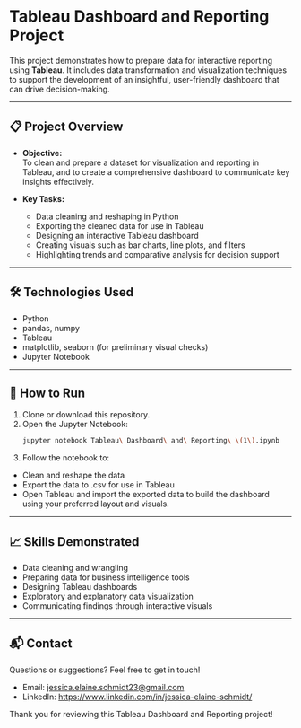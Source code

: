 # Tableau Dashboard and Reporting Project

This project demonstrates how to prepare data for interactive reporting using **Tableau**. It includes data transformation and visualization techniques to support the development of an insightful, user-friendly dashboard that can drive decision-making.

---

## 📋 Project Overview

- **Objective:**  
  To clean and prepare a dataset for visualization and reporting in Tableau, and to create a comprehensive dashboard to communicate key insights effectively.

- **Key Tasks:**  
  - Data cleaning and reshaping in Python  
  - Exporting the cleaned data for use in Tableau  
  - Designing an interactive Tableau dashboard  
  - Creating visuals such as bar charts, line plots, and filters  
  - Highlighting trends and comparative analysis for decision support  

---

## 🛠️ Technologies Used

- Python  
- pandas, numpy  
- Tableau  
- matplotlib, seaborn (for preliminary visual checks)  
- Jupyter Notebook  

---

## 🚀 How to Run

1. Clone or download this repository.  
2. Open the Jupyter Notebook:  
   ```bash
   jupyter notebook Tableau\ Dashboard\ and\ Reporting\ \(1\).ipynb
3. Follow the notebook to:
- Clean and reshape the data
- Export the data to .csv for use in Tableau
- Open Tableau and import the exported data to build the dashboard using your preferred layout and visuals.

---

## 📈 Skills Demonstrated
- Data cleaning and wrangling
- Preparing data for business intelligence tools
- Designing Tableau dashboards
- Exploratory and explanatory data visualization
- Communicating findings through interactive visuals

---

## 📬 Contact
Questions or suggestions? Feel free to get in touch!
- Email: jessica.elaine.schmidt23@gmail.com
- LinkedIn: https://www.linkedin.com/in/jessica-elaine-schmidt/

Thank you for reviewing this Tableau Dashboard and Reporting project!
